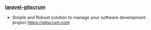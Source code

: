 ### [laravel-gitscrum](https://github.com/gitscrum-ce/laravel-gitscrum)
- Simple and Robust solution to manage your software development project https://gitscrum.com